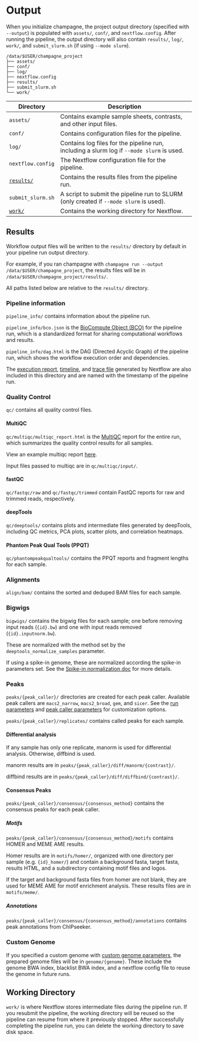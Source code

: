 # Output

When you initialize champagne, the project output directory (specified with
`--output`) is populated with `assets/`, `conf/`, and `nextflow.config`.
After running the pipeline, the output directory will also contain `results/`,
`log/`, `work/`, and `submit_slurm.sh` (if using `--mode slurm`).

```
/data/$USER/champagne_project
├── assets/
├── conf/
├── log/
├── nextflow.config
├── results/
├── submit_slurm.sh
└── work/
```

| Directory                     | Description                                                                               |
| ----------------------------- | ----------------------------------------------------------------------------------------- |
| `assets/`                     | Contains example sample sheets, contrasts, and other input files.                         |
| `conf/`                       | Contains configuration files for the pipeline.                                            |
| `log/`                        | Contains log files for the pipeline run, including a slurm log if `--mode slurm` is used. |
| `nextflow.config`             | The Nextflow configuration file for the pipeline.                                         |
| [`results/`](#results)        | Contains the results files from the pipeline run.                                         |
| `submit_slurm.sh`             | A script to submit the pipeline run to SLURM (only created if `--mode slurm` is used).    |
| [`work/`](#working-directory) | Contains the working directory for Nextflow.                                              |

## Results

Workflow output files will be written to the `results/` directory by default in your pipeline run output directory.

For example, if you ran champagne with `champagne run --output /data/$USER/champagne_project`, the results files will be in `/data/$USER/champagne_project/results/`.

All paths listed below are relative to the `results/` directory.

### Pipeline information

`pipeline_info/` contains information about the pipeline run.

`pipeline_info/bco.json` is the [BioCompute Object (BCO)](https://biocomputeobject.org/) for the pipeline run,
which is a standardized format for sharing computational workflows and results.

`pipeline_info/dag.html` is the DAG (Directed Acyclic Graph) of the pipeline
run, which shows the workflow execution order and dependencies.

The [execution
report](https://www.nextflow.io/docs/latest/reports.html#execution-report),
[timeline](https://www.nextflow.io/docs/latest/reports.html#execution-timeline),
and [trace file](https://www.nextflow.io/docs/latest/reports.html#trace-file)
generated by Nextflow are also included in this directory and are named with the
timestamp of the pipeline run.

### Quality Control

`qc/` contains all quality control files.

#### MultiQC

`qc/multiqc/multiqc_report.html` is the [MultiQC](https://seqera.io/multiqc/)
report for the entire run, which summarizes the quality control results for all
samples.

View an example multiqc report [here](../examples/multiqc_report_human.html).

Input files passed to multiqc are in `qc/multiqc/input/`.

#### fastQC

`qc/fastqc/raw` and `qc/fastqc/trimmed` contain FastQC reports for raw and
trimmed reads, respectively.

#### deepTools

`qc/deeptools/` contains plots and intermediate files generated by deepTools,
including QC metrics, PCA plots, scatter plots, and correlation heatmaps.

#### Phantom Peak Qual Tools (PPQT)

`qc/phantompeakqualtools/` contains the PPQT reports and fragment lengths for
each sample.

### Alignments

`align/bam/` contains the sorted and deduped BAM files for each sample.

### Bigwigs

`bigwigs/` contains the bigwig files for each sample; one before removing input
reads (`{id}.bw`) and one with input reads removed (`{id}.inputnorm.bw`).

These are normalized with the method set by the `deeptools_normalize_samples` parameter.

If using a spike-in genome, these are normalized according the spike-in
parameters set. See the [Spike-in normalization doc](spike-in.md) for more
details.

### Peaks

`peaks/{peak_caller}/` directories are created for each peak caller. Available
peak callers are `macs2_narrow`, `macs2_broad`, `gem`, and `sicer`. See the [run
parameters](params.md#run-control) and [peak caller
parameters](params.md#peak-caller) for customization options.

`peaks/{peak_caller}/replicates/` contains called peaks for each sample.

#### Differential analysis

If any sample has only one replicate, manorm is used for differential analysis.
Otherwise, diffbind is used.

manorm results are in `peaks/{peak_caller}/diff/manorm/{contrast}/`.

diffbind results are in `peaks/{peak_caller}/diff/diffbind/{contrast}/`.

#### Consensus Peaks

`peaks/{peak_caller}/consensus/{consensus_method}` contains the consensus peaks for each peak caller.

##### Motifs

`peaks/{peak_caller}/consensus/{consensus_method}/motifs` contains HOMER and MEME AME results.

Homer results are in `motifs/homer/`, organized with one directory per sample
(e.g. `{id}_homer/`) and contain a background fasta, target fasta, results HTML,
and a subdirectory containing motif files and logos.

If the target and background fasta files from homer are not blank, they are used
for MEME AME for motif enrichment analysis. These results files are in
`motifs/meme/`.

##### Annotations

`peaks/{peak_caller}/consensus/{consensus_method}/annotations` contains peak annotations from ChIPseeker.

### Custom Genome

If you specified a custom genome with [custom genome
parameters](params.md#custom-genome-options), the prepared genome files
will be in `genome/{genome}`. These include the genome BWA index, blacklist BWA
index, and a nextflow config file to reuse the genome in future runs.

## Working Directory

`work/` is where Nextflow stores intermediate files during the pipeline run.
If you resubmit the pipeline, the working directory will be reused so the
pipeline can resume from where it previously stopped. After successfully
completing the pipeline run, you can delete the working directory to save disk
space.
